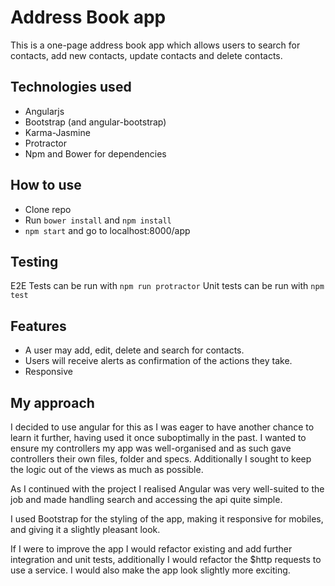Address Book app
===========================

This is a one-page address book app which allows users to search for contacts, add new contacts, update contacts and delete contacts.

Technologies used
-----------------
- Angularjs
- Bootstrap (and angular-bootstrap)
- Karma-Jasmine
- Protractor
- Npm and Bower for dependencies

How to use
---------------
- Clone repo
- Run ```bower install``` and ```npm install```
- ```npm start``` and go to localhost:8000/app

Testing
------

E2E Tests can be run with ```npm run protractor```
Unit tests can be run with ```npm test```

Features
------
- A user may add, edit, delete and search for contacts.
- Users will receive alerts as confirmation of the actions they take.
- Responsive

My approach
-----------

I decided to use angular for this as I was eager to have another chance to learn it further, having used it once suboptimally in the past. I wanted to ensure my controllers my app was well-organised and as such gave controllers their own files, folder and specs. Additionally I sought to keep the logic out of the views as much as possible.

As I continued with the project I realised Angular was very well-suited to the job and made handling search and accessing the api quite simple.

I used Bootstrap for the styling of the app, making it responsive for mobiles, and giving it a slightly pleasant look.

If I were to improve the app I would refactor existing and add further integration and unit tests, additionally I would refactor the $http requests to use a service. I would also make the app look slightly more exciting.
